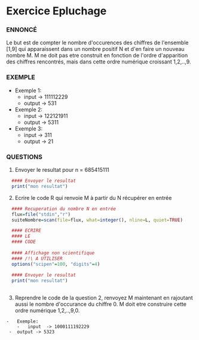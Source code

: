# 	Exercice Epluchage

### ENNONCÉ


Le but est de compter le nombre d'occurences des chiffres de l'ensemble [1,9] qui apparaissent dans un nombre positif N et d'en faire un nouveau nombre M.
  M ne doit pas etre construit en fonction de l'ordre d'apparition des chiffres rencontrés, mais dans cette ordre numérique croissant 1,2,..,9.
  
  
  
### EXEMPLE
  
-	Exemple 1:
	-	input  -> 111112229 
    -	output -> 531 
-	Exemple 2:
	-	input  -> 122121911
	-	output -> 5311 
-	Exemple 3:
	-	input  -> 311
    -	output -> 21


### QUESTIONS


1.	Envoyer le resultat pour n = 685415111


  ```R
	#### Envoyer le resultat
	print("mon resultat") 
 ```
 
2.	 Ecrire le code R qui renvoie M à partir du N récupérer en entrée



  ```R
	#### Recuperation du nombre N en entrée
	flux=file("stdin","r")
	suiteNombre=scan(file=flux, what=integer(), nline=L, quiet=TRUE)
  
	#### ECRIRE 
	#### LE 
	#### CODE
   
	#### Affichage non scientifique 
	#### /!\ A UTILISER
	options("scipen"=100, "digits"=4)
   
	#### Envoyer le resultat
	print("mon resultat")
   
   ```
   
3.	 Reprendre le code de la question 2, renvoyez M maintenant en rajoutant aussi le nombre d'occurance du chiffre 0. M doit etre construire cette ordre numérique 1,2,..,9,0.

	-	Exemple:
		-	input  -> 1000111192229
   	 -	output -> 5323 
